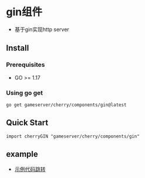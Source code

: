 # gin组件
- 基于gin实现http server

## Install

### Prerequisites
- GO >= 1.17

### Using go get
```
go get gameserver/cherry/components/gin@latest
```


## Quick Start
```
import cherryGIN "gameserver/cherry/components/gin"
```

## example
- [示例代码跳转](https://cherry-game/examples/tree/master/test_gin)